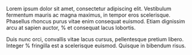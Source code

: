 Lorem ipsum dolor sit amet, consectetur adipiscing elit. Vestibulum fermentum mauris ac magna maximus, in tempor 
eros scelerisque. Phasellus rhoncus purus vitae enim consequat euismod. Etiam dignissim arcu at sapien auctor, %
et consequat lacus lobortis.

Duis nunc orci, convallis vitae lacus cursus, pellentesque pretium libero. Integer %
fringilla est a scelerisque euismod. Quisque in bibendum risus.